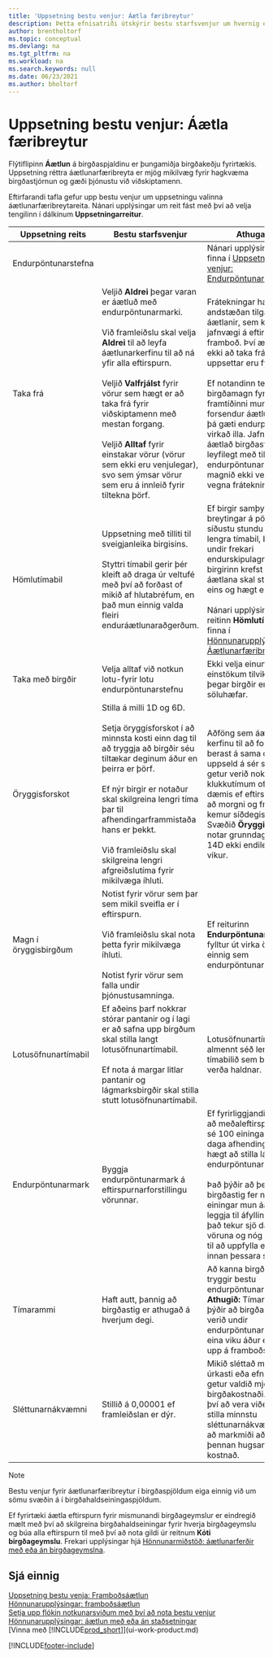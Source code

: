 ```yaml
---
title: 'Uppsetning bestu venjur: Áætla færibreytur'
description: Þetta efnisatriði útskýrir bestu starfsvenjur um hvernig eigi að setja upp valda reiti fyrir færibreytu áætlanagerðar með flýtiflipa áætlanagerðar á birgðakortinu.
author: brentholtorf
ms.topic: conceptual
ms.devlang: na
ms.tgt_pltfrm: na
ms.workload: na
ms.search.keywords: null
ms.date: 06/23/2021
ms.author: bholtorf
---
```

# <a name="setup-best-practices-planning-parameters"></a>Uppsetning bestu venjur: Áætla færibreytur

Flýtiflipinn **Áætlun** á birgðaspjaldinu er þungamiðja birgðakeðju fyrirtækis. Uppsetning réttra áætlunarfæribreyta er mjög mikilvæg fyrir hagkvæma birgðastjórnun og gæði þjónustu við viðskiptamenn.  

 Eftirfarandi tafla gefur upp bestu venjur um uppsetningu valinna áætlunarfæribreytareita. Nánari upplýsingar um reit fást með því að velja tengilinn í dálkinum **Uppsetningarreitur**.  

|Uppsetning reits|Bestu starfsvenjur|Athugasemd|  
|-----------------|-------------------|-------------|  
|Endurpöntunarstefna||Nánari upplýsingar er að finna í [Uppsetning bestu venjur: Endurpöntunarstefnur](setup-best-practices-reordering-policies.md).|  
|Taka frá|Veljið **Aldrei** þegar varan er áætluð með endurpöntunarmarki.<br /><br /> Við framleiðslu skal velja **Aldrei** til að leyfa áætlunarkerfinu til að ná yfir alla eftirspurn.<br /><br /> Veljið **Valfrjálst** fyrir vörur sem hægt er að taka frá fyrir viðskiptamenn með mestan forgang.<br /><br /> Veljið **Alltaf** fyrir einstakar vörur (vörur sem ekki eru venjulegar), svo sem ýmsar vörur sem eru á innleið fyrir tiltekna þörf.|Frátekningar hafa yfirleitt andstæðan tilgang en áætlanir, sem koma jafnvægi á eftirspurn og framboð. Því ætti almennt ekki að taka frá vörur sem uppsettar eru fyrir áætlun.<br /><br /> Ef notandinn tekur frá birgðamagn fyrir eftirspurn í framtíðinni mun það trufla forsendur áætlunarinnar og þá gæti endurpöntunarmark virkað illa. Jafnvel þótt áætlað birgðastig sé leyfilegt með tilliti til endurpöntunarmarks, má magnið ekki vera til staðar vegna frátekningarinnar.|  
|Hömlutímabil|Uppsetning með tilliti til sveigjanleika birgisins.<br /><br /> Styttri tímabil gerir þér kleift að draga úr veltufé með því að forðast of mikið af hlutabréfum, en það mun einnig valda fleiri enduráætlunaraðgerðum.|Ef birgir samþykkir breytingar á pöntunum á síðustu stundu má nota lengra tímabil, búðu þig undir frekari endurskipulagningu. Ef birgirinn krefst fastari áætlana skal stytta tímabilið eins og hægt er.<br /><br /> Nánari upplýsingar um reitinn **Hömlutímabil** eru að finna í [Hönnunarupplýsingar: Áætlunarfæribreytur](design-details-planning-parameters.md).|  
|Taka með birgðir|Velja alltaf við notkun lotu-fyrir lotu endurpöntunarstefnu|Ekki velja einungis í einstökum tilvikum, eins og þegar birgðir eru ekki söluhæfar.|  
|Öryggisforskot|Stilla á milli 1D og 6D.<br /><br /> Setja öryggisforskot í að minnsta kosti einn dag til að tryggja að birgðir séu tiltækar deginum áður en þeirra er þörf.<br /><br /> Ef nýr birgir er notaður skal skilgreina lengri tíma þar til afhendingarframmistaða hans er þekkt.<br /><br /> Við framleiðslu skal skilgreina lengri afgreiðslutíma fyrir mikilvæga íhluti.|Aðföng sem áætluð eru af kerfinu til að forðast uppseld berast á sama dag og uppseld á sér stað. Þetta getur verið nokkrum klukkutímum of seint, til dæmis ef eftirspurnina þarf að morgni og framboðið kemur síðdegis. **Athugið:** Svæðið **Öryggisforskot** notar grunndagatal. Því eru 14D ekki endilega tvær vikur.|  
|Magn í öryggisbirgðum|Notist fyrir vörur sem þar sem mikil sveifla er í eftirspurn.<br /><br /> Við framleiðslu skal nota þetta fyrir mikilvæga íhluti.<br /><br /> Notist fyrir vörur sem falla undir þjónustusamninga.|Ef reiturinn **Endurpöntunarmark** er fylltur út virka öryggisbirgðir einnig sem endurpöntunarmark.|  
|Lotusöfnunartímabil|Ef aðeins þarf nokkrar stórar pantanir og í lagi er að safna upp birgðum skal stilla langt lotusöfnunartímabil.<br /><br /> Ef nota á margar litlar pantanir og lágmarksbirgðir skal stilla stutt lotusöfnunartímabil.|Lotusöfnunartímabilið er almennt séð lengsta tímabilið sem birgðir munu verða haldnar.|  
|Endurpöntunarmark|Byggja endurpöntunarmark á eftirspurnarforstillingu vörunnar.|Ef fyrirliggjandi gögn sýna að meðaleftirspurn vörunnar sé 100 einingar með sjö daga afhendingartíma er hægt að stilla lágmark endurpöntunarmarks á 100.<br /><br /> Það þýðir að þegar birgðastig fer niður fyrir 100 einingar mun áætlunarkerfið leggja til áfyllingu þar sem það tekur sjö daga að ná í vöruna og nóg þarf að vera til að uppfylla eftirspurnina innan þessara sjö daga.|  
|Tímarammi|Haft autt, þannig að birgðastig er athugað á hverjum degi.|Að kanna birgðastig daglega tryggir bestu endurpöntunarmarksáætlun. **Athugið:** Tímaramminn 1V þýðir að birgðastig getur verið undir endurpöntunarmarkinu í eina viku áður en stungið er upp á framboðspöntun.|  
|Sléttunarnákvæmni|Stillið á 0,00001 ef framleiðslan er dýr.|Mikið sléttað magn af úrkasti eða efnisnotkun getur valdið mjög háum birgðakostnaði. Það kann því að vera viðeigandi að stilla minnstu sléttunarnákvæmni með það að markmiði að lágmarka þennan hugsanlega kostnað.|  

> [!NOTE]  
> Bestu venjur fyrir áætlunarfæribreytur í birgðaspjöldum eiga einnig við um sömu svæðin á í birgðahaldseiningaspjöldum.  
>
> Ef fyrirtæki áætla eftirspurn fyrir mismunandi birgðageymslur er eindregið mælt með því að skilgreina birgðahaldseiningar fyrir hverja birgðageymslu og búa alla eftirspurn til með því að nota gildi úr reitnum **Kóti birgðageymslu**. Frekari upplýsingar hjá  [Hönnunarmiðstöð: áætlunarferðir með eða án birgðageymslna](production-planning-with-without-locations.md).  

## <a name="see-also"></a>Sjá einnig
[Uppsetning bestu venja: Framboðsáætlun](setup-best-practices-supply-planning.md)  
[Hönnunarupplýsingar: framboðsáætlun](design-details-supply-planning.md)  
[Setja upp flókin notkunarsviðum með því að nota bestu venjur](set-up-complex-application-areas-using-best-practices.md)  
[Hönnunarupplýsingar: áætlun með eða án staðsetningar](production-planning-with-without-locations.md)  
[Vinna með [!INCLUDE[prod_short](includes/prod_short.md)]](ui-work-product.md)


[!INCLUDE[footer-include](includes/footer-banner.md)]

